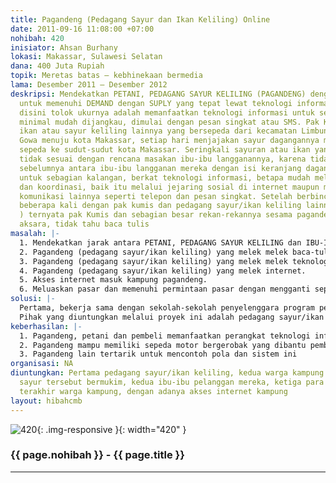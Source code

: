 ```yaml
---
title: Pagandeng (Pedagang Sayur dan Ikan Keliling) Online
date: 2011-09-16 11:08:00 +07:00
nohibah: 420
inisiator: Ahsan Burhany
lokasi: Makassar, Sulawesi Selatan
dana: 400 Juta Rupiah
topik: Meretas batas – kebhinekaan bermedia
lama: Desember 2011 – Desember 2012
deskripsi: Mendekatkan PETANI, PEDAGANG SAYUR KELILING (PAGANDENG) dengan PEMBELI
  untuk memenuhi DEMAND dengan SUPLY yang tepat lewat teknologi informasi tepat guna.Online
  disini tolok ukurnya adalah memanfaatkan teknologi informasi untuk selalu terhubung,
  minimal mudah dijangkau, dimulai dengan pesan singkat atau SMS. Pak Kumis dan pedagang
  ikan atau sayur keliling lainnya yang bersepeda dari kecamatan Limbung kabupaten
  Gowa menuju kota Makassar, setiap hari menjajakan sayur dagangannya menggunakan
  sepeda ke sudut-sudut kota Makassar. Seringkali sayuran atau ikan yang mereka bawa
  tidak sesuai dengan rencana masakan ibu-ibu langganannya, karena tidak ada komunikasi
  sebelumnya antara ibu-ibu langganan mereka dengan isi keranjang dagangannya, padahal
  untuk sebagian kalangan, berkat teknologi informasi, betapa mudah melakukan komunikasi
  dan koordinasi, baik itu melalui jejaring sosial di internet maupun melalui teknologi
  komunikasi lainnya seperti telepon dan pesan singkat. Setelah berbincang-bincang
  beberapa kali dengan pak kumis dan pedagang sayur/ikan keliling lainnya (http://aanburhany.blogspot.com/2010/11/pak-kumis-pedagang-sayur-dari-limbung.html
  ) ternyata pak Kumis dan sebagian besar rekan-rekannya sesama pagandeng itu buta
  aksara, tidak tahu baca tulis
masalah: |-
  1. Mendekatkan jarak antara PETANI, PEDAGANG SAYUR KELILING dan IBU-IBU di dapur melalui teknologi informasi tepat guna.
  2. Pagandeng (pedagang sayur/ikan keliling) yang melek melek baca-tulis.
  3. Pagandeng (pedagang sayur/ikan keliling) yang melek melek teknologi informasi.
  4. Pagandeng (pedagang sayur/ikan keliling) yang melek internet.
  5. Akses internet masuk kampung pagandeng.
  6. Meluaskan pasar dan memenuhi permintaan pasar dengan mengganti sepeda menjadi gerobak bermotor
solusi: |-
  Pertama, bekerja sama dengan sekolah-sekolah penyelenggara program pengentasan buta aksara dan pemerintah setempat dimana pak kumis dan teman seprofesinya mukim, untuk memberikan pelatihan khusus ataupun melalui kelas regular bila memang masih tersedia. Kegiatan pertama ini kami jadwalkan tuntas dalam tiga bulan.Kedua, mengajar dan membiasakan pak Kumis serta teman-temannya menggunakan telepon genggam, yang akan menjadi alat bantu pertama mereka dalam upaya mendekatkan diri dengan penyuplai dan pembeli mereka. Kegiatan ini kami jadwalkan berlangsung selama 1 minggu. Ketiga, pagandeng yang melek internet, sebelum membangun sebuah kios/ warung internet di tengah kampung, embrio sebuah ISP RT/RWnet milik pagandeng dan kampung sekitarnya. Ini akan memicu sinergi melalui internet dengan medium website atau jejaring sosial antara petani, pagandeng, pembeli dan pihak-pihak yang memiliki kepentingan. Estimasi waktu 3 bulan. Keempat, melatih mereka agar infrastruktur internet kampung (berupa warung internet atau kios internet dengan 3-4 unit komputer desktop) dan sistem yang dibangun ini dapat mereka rawat dan kembangkan sendiri, hingga dapat menarik kawan-kawan mereka lainnya untuk bersama-sama memanfaatkan teknologi tepat guna dalam berdagang sayur keliling. Tahap awal, kami hanya akan merekrut 5 pagandeng yang akan menjadi pionir diantara rekan-rekannya, dan diharapkan setelah pak Kumis berhasil, dia dapat menjadi katalisator terbentuknya kantong-kantong baru kelompok pagandeng sayur yang melek internet guna keberhasilan usaha dagang sayur/ikan keliling mereka, dan jejaring komunitas online yang terbangun bisa dimanfaatkan oleh siapa saja, bukan hanya untuk pagandeng dan warnet mereka telah berkembang menjadi kampungnet dengan harga terjangkau, hingga memprogramkan memiliki sepeda motor bergerobak untuk dagangan sayur mereka.
  Pihak yang diuntungkan melalui proyek ini adalah pedagang sayur/ikan keliling, warga kampung tempat pedagang sayur tersebut bermukim, kedua ibu-ibu pelanggan mereka, para petani penyuplai, dan warga kampung. Dengan adanya akses internet kampung masyarakat umum dan dunia pendidikan organisasi-organisasi NGO. Untuk proyek di sosialisasikan ke 5 SLTA,5 Perguruan Tinggai,dan 5 NGO di wilayah DIY.
keberhasilan: |-
  1. Pagandeng, petani dan pembeli memanfaatkan perangkat teknologi informasi dan internet berinteraksi dalam hubungan PENYUPLAI-PEDAGANG-PEMBELI minimal 50% dalam interaksi mereka tiap hari.
  2. Pagandeng mampu memiliki sepeda motor bergerobak yang dibantu pembiayaan pengadaannya melalui program ini dengan cicil tanpa bunga atau dengan mekanisme lain yang ringan buat pagandeng namun tidak membuat mereka “manja”, agar dapat memenuhi permintaan pasar yang meningkat.
  3. Pagandeng lain tertarik untuk mencontoh pola dan sistem ini
organisasi: NA
diuntungkan: Pertama pedagang sayur/ikan keliling, kedua warga kampung tempat pedagang
  sayur tersebut bermukim, kedua ibu-ibu pelanggan mereka, ketiga para petani penyuplai,
  terakhir warga kampung, dengan adanya akses internet kampung
layout: hibahcmb
---
```


![420](/static/img/hibahcmb/420.png){: .img-responsive }{: width="420" }

### {{ page.nohibah }} - {{ page.title }}

---
